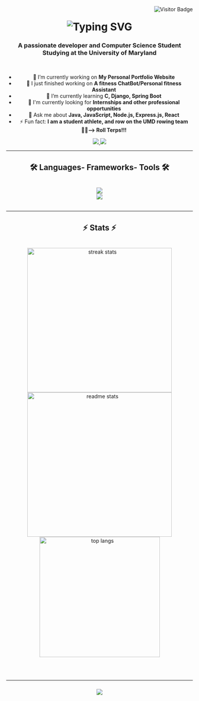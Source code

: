 <img align="right" src="https://visitor-badge.laobi.icu/badge?page_id=Natanel-Solomonov.Natanel-Solomonov" alt="Visitor Badge" />

<h1 align="center">
    <img src="https://readme-typing-svg.demolab.com?font=Righteous&size=35&center=true&vCenter=true&width=500&height=70&duration=4000&lines=Hi+There!+👋;+I'm+Natanel+Solomonov!" alt="Typing SVG" />
</h1>

<h3 align="center">A passionate developer and Computer Science Student Studying at the University of Maryland</h3>
<br/> 
<div align="center">
  <ul>
    <li>🔭 I’m currently working on <b>My Personal Portfolio Website</b></li>
    <li>🏁 I just finished working on <b>A fitness ChatBot/Personal fitness Assistant</b></li>
    <li>🌱 I’m currently learning <b>C, Django, Spring Boot</b></li>
    <li>👀 I'm currently looking for <b>Internships and other professional opportunities</b></li>
    <li>💬 Ask me about <b>Java, JavaScript, Node.js, Express.js, React</b></li>
    <li>⚡ Fun fact: <b>I am a student athlete, and row on the UMD rowing team 🚣‍♂️--> Roll Terps!!!</b></li>
  </ul>
</div>

<div align="center"> 
  <a href="mailto:natanelsolomonov76@gmail.com"> 
    <img src="https://img.shields.io/badge/Gmail-333333?style=for-the-badge&logo=gmail&logoColor=red" />
  </a>
  <a href="https://www.linkedin.com/in/natanel-solomonov-13a606239/" target="_blank">
    <img src="https://img.shields.io/badge/LinkedIn-0077B5?style=for-the-badge&logo=linkedin&logoColor=white" target="_blank" />
  </a>
</div>

<hr/>

<h2 align="center">🛠️ Languages- Frameworks- Tools 🛠️</h2>
<br/>
<div align="center">
  <img src="https://skillicons.dev/icons?i=react,express,nodejs,html,css,java,python,github" /> <br>
  <img src="https://skillicons.dev/icons?i=javascript,vscode,eclipse,julia,mongodb" />
</div>

<br/>
<hr/>
<h2 align="center">⚡ Stats ⚡</h2>
<br>
<div align="center">
  <img width=390 src="https://github-readme-streak-stats.herokuapp.com/?user=Natanel-Solomonov&count_private=true&theme=react&border_radius=10" alt="streak stats"/>
  <img width=390 src="https://github-readme-stats.vercel.app/api?username=Natanel-Solomonov&count_private=true&show_icons=true&theme=react&rank_icon=github&border_radius=10" alt="readme stats" />
  <br/>
  <img width=325 align="center" src="https://github-readme-stats.vercel.app/api/top-langs/?username=Natanel-Solomonov&hide=HTML&langs_count=8&layout=compact&theme=react&border_radius=10&size_weight=0.5&count_weight=0.5&exclude_repo=github-readme-stats" alt="top langs" />
</div>

<br/><br/>

<hr/>
<h3 align="center">
  <img src="https://readme-typing-svg.herokuapp.com?font=Righteous&size=25&center=true&vCenter=true&width=500&height=70&duration=4000&lines=Thanks+for+visiting!+✌️;Message+me+on+LinkedIn!;I'm+always+down+to+collab+;)" />
</h3>
<br/>
